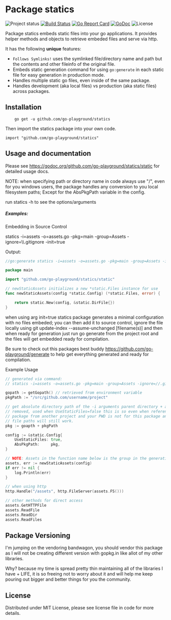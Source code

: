 Package statics
===============

![Project status](https://img.shields.io/badge/version-1.7.0-green.svg)
[![Build Status](https://semaphoreci.com/api/v1/projects/1b97afa9-77f3-43ff-ad26-749958500745/601363/badge.svg)](https://semaphoreci.com/joeybloggs/statics)
[![Go Report Card](http://goreportcard.com/badge/go-playground/statics)](http://goreportcard.com/report/go-playground/statics)
[![GoDoc](https://godoc.org/github.com/go-playground/statics/static?status.svg)](https://godoc.org/github.com/go-playground/statics/static)
![License](https://img.shields.io/dub/l/vibe-d.svg)

Package statics embeds static files into your go applications. It provides helper methods and objects to retrieve embeded files and serve via http.

It has the following **unique** features:

-   ```Follows Symlinks!``` uses the symlinked file/directory name and path but the contents and other fileinfo of the original file.
-   Embeds static generation command for using ```go:generate``` in each static file for easy generation in production mode.
-   Handles multiple static go files, even inside of the same package.
-   Handles development (aka local files) vs production (aka static files) across packages.

Installation
------------

```shell
	go get -u github.com/go-playground/statics
```

Then import the statics package into your own code.

	import "github.com/go-playground/statics"

Usage and documentation
------

Please see https://godoc.org/github.com/go-playground/statics/static for detailed usage docs.

NOTE: when specifying path or directory name in code always use "/", even for you windows users,
     the package handles any conversion to you local filesystem paths; Except for the AbsPkgPath
     variable in the config.

run statics -h to see the options/arguments

##### Examples:

Embedding in Source Control

statics -i=assets -o=assets.go -pkg=main -group=Assets -ignore=\\\\.gitignore -init=true

Output:
```go
//go:generate statics -i=assets -o=assets.go -pkg=main -group=Assets -ignore=\.gitignore

package main

import "github.com/go-playground/statics/static"

// newStaticAssets initializes a new *static.Files instance for use
func newStaticAssets(config *static.Config) (*static.Files, error) {

	return static.New(config, &static.DirFile{})
}
```

when using arg init=true statics package generates a minimal configuration with no 
files embeded; you can then add it to source control, ignore the file locally using
git update-index --assume-unchanged [filename(s)] and then when ready for generation 
just run go generate from the project root and the files will get embedded ready for 
compilation.

Be sure to check out this packages best buddy https://github.com/go-playground/generate
to help get everything generated and ready for compilation.

Example Usage
```go
// generated via command: 
// statics -i=assets -o=assets.go -pkg=main -group=Assets -ignore=//.gitignore

gopath := getGopath() // retrieved from environment variable
pkgPath := "/src/github.com/username/project"

// get absolute directory path of the -i arguments parent directory + any prefix 
// removed, used when UseStaticFiles=false this is so even when referencing this 
// package from another project and your PWD is not for this package anymore the 
// file paths will still work.
pkg := goapth + pkgPath

config := &static.Config{
	UseStaticFiles: true,
	AbsPkgPath:     pkg,
}

// NOTE: Assets in the function name below is the group in the generation command
assets, err := newStaticAssets(config)
if err != nil {
	log.Println(err)
}

// when using http
http.Handle("/assets", http.FileServer(assets.FS()))

// other methods for direct access
assets.GetHTTPFile
assets.ReadFile
assets.ReadDir
assets.ReadFiles
```

Package Versioning
----------
I'm jumping on the vendoring bandwagon, you should vendor this package as I will not
be creating different version with gopkg.in like allot of my other libraries.

Why? because my time is spread pretty thin maintaining all of the libraries I have + LIFE,
it is so freeing not to worry about it and will help me keep pouring out bigger and better
things for you the community.

License
------
Distributed under MIT License, please see license file in code for more details.
